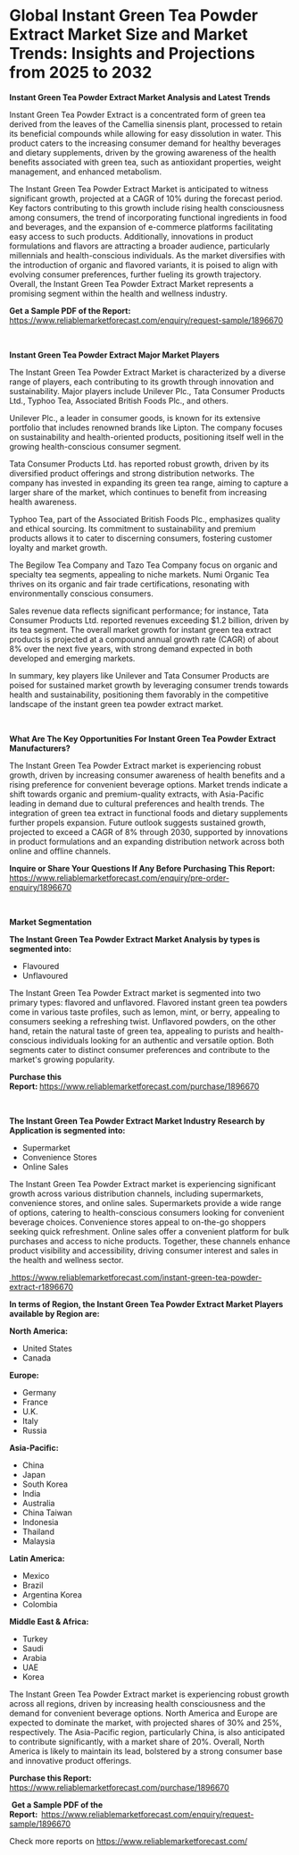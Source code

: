 <p><h1>Global Instant Green Tea Powder Extract Market Size and Market Trends: Insights and Projections from 2025 to 2032</h1></p><p><strong>Instant Green Tea Powder Extract Market Analysis and Latest Trends</strong></p>
<p><p>Instant Green Tea Powder Extract is a concentrated form of green tea derived from the leaves of the Camellia sinensis plant, processed to retain its beneficial compounds while allowing for easy dissolution in water. This product caters to the increasing consumer demand for healthy beverages and dietary supplements, driven by the growing awareness of the health benefits associated with green tea, such as antioxidant properties, weight management, and enhanced metabolism.</p><p>The Instant Green Tea Powder Extract Market is anticipated to witness significant growth, projected at a CAGR of 10% during the forecast period. Key factors contributing to this growth include rising health consciousness among consumers, the trend of incorporating functional ingredients in food and beverages, and the expansion of e-commerce platforms facilitating easy access to such products. Additionally, innovations in product formulations and flavors are attracting a broader audience, particularly millennials and health-conscious individuals. As the market diversifies with the introduction of organic and flavored variants, it is poised to align with evolving consumer preferences, further fueling its growth trajectory. Overall, the Instant Green Tea Powder Extract Market represents a promising segment within the health and wellness industry.</p></p>
<p><strong>Get a Sample PDF of the Report:&nbsp;</strong> <a href="https://www.reliablemarketforecast.com/enquiry/request-sample/1896670?utm_campaign=3458&utm_medium=2&utm_source=Github&utm_content=ia&utm_term=07042025&utm_id=instant-green-tea-powder-extract">https://www.reliablemarketforecast.com/enquiry/request-sample/1896670</a></p>
<p>&nbsp;</p>
<p><strong>Instant Green Tea Powder Extract Major Market Players</strong></p>
<p><p>The Instant Green Tea Powder Extract Market is characterized by a diverse range of players, each contributing to its growth through innovation and sustainability. Major players include Unilever Plc., Tata Consumer Products Ltd., Typhoo Tea, Associated British Foods Plc., and others. </p><p>Unilever Plc., a leader in consumer goods, is known for its extensive portfolio that includes renowned brands like Lipton. The company focuses on sustainability and health-oriented products, positioning itself well in the growing health-conscious consumer segment. </p><p>Tata Consumer Products Ltd. has reported robust growth, driven by its diversified product offerings and strong distribution networks. The company has invested in expanding its green tea range, aiming to capture a larger share of the market, which continues to benefit from increasing health awareness.</p><p>Typhoo Tea, part of the Associated British Foods Plc., emphasizes quality and ethical sourcing. Its commitment to sustainability and premium products allows it to cater to discerning consumers, fostering customer loyalty and market growth.</p><p>The Begilow Tea Company and Tazo Tea Company focus on organic and specialty tea segments, appealing to niche markets. Numi Organic Tea thrives on its organic and fair trade certifications, resonating with environmentally conscious consumers.</p><p>Sales revenue data reflects significant performance; for instance, Tata Consumer Products Ltd. reported revenues exceeding $1.2 billion, driven by its tea segment. The overall market growth for instant green tea extract products is projected at a compound annual growth rate (CAGR) of about 8% over the next five years, with strong demand expected in both developed and emerging markets.</p><p>In summary, key players like Unilever and Tata Consumer Products are poised for sustained market growth by leveraging consumer trends towards health and sustainability, positioning them favorably in the competitive landscape of the instant green tea powder extract market.</p></p>
<p>&nbsp;</p>
<p><strong>What Are The Key Opportunities For Instant Green Tea Powder Extract Manufacturers?</strong></p>
<p><p>The Instant Green Tea Powder Extract market is experiencing robust growth, driven by increasing consumer awareness of health benefits and a rising preference for convenient beverage options. Market trends indicate a shift towards organic and premium-quality extracts, with Asia-Pacific leading in demand due to cultural preferences and health trends. The integration of green tea extract in functional foods and dietary supplements further propels expansion. Future outlook suggests sustained growth, projected to exceed a CAGR of 8% through 2030, supported by innovations in product formulations and an expanding distribution network across both online and offline channels.</p></p>
<p><strong>Inquire or Share Your Questions If Any Before Purchasing This Report:</strong> <a href="https://www.reliablemarketforecast.com/enquiry/pre-order-enquiry/1896670?utm_campaign=3458&utm_medium=2&utm_source=Github&utm_content=ia&utm_term=07042025&utm_id=instant-green-tea-powder-extract">https://www.reliablemarketforecast.com/enquiry/pre-order-enquiry/1896670</a></p>
<p>&nbsp;</p>
<p><strong>Market Segmentation</strong></p>
<p><strong>The Instant Green Tea Powder Extract Market Analysis by types is segmented into:</strong></p>
<p><ul><li>Flavoured</li><li>Unflavoured</li></ul></p>
<p><p>The Instant Green Tea Powder Extract market is segmented into two primary types: flavored and unflavored. Flavored instant green tea powders come in various taste profiles, such as lemon, mint, or berry, appealing to consumers seeking a refreshing twist. Unflavored powders, on the other hand, retain the natural taste of green tea, appealing to purists and health-conscious individuals looking for an authentic and versatile option. Both segments cater to distinct consumer preferences and contribute to the market's growing popularity.</p></p>
<p><strong>Purchase this Report:&nbsp;</strong><a href="https://www.reliablemarketforecast.com/purchase/1896670?utm_campaign=3458&utm_medium=2&utm_source=Github&utm_content=ia&utm_term=07042025&utm_id=instant-green-tea-powder-extract">https://www.reliablemarketforecast.com/purchase/1896670</a></p>
<p>&nbsp;</p>
<p><strong>The Instant Green Tea Powder Extract Market Industry Research by Application is segmented into:</strong></p>
<p><ul><li>Supermarket</li><li>Convenience Stores</li><li>Online Sales</li></ul></p>
<p><p>The Instant Green Tea Powder Extract market is experiencing significant growth across various distribution channels, including supermarkets, convenience stores, and online sales. Supermarkets provide a wide range of options, catering to health-conscious consumers looking for convenient beverage choices. Convenience stores appeal to on-the-go shoppers seeking quick refreshment. Online sales offer a convenient platform for bulk purchases and access to niche products. Together, these channels enhance product visibility and accessibility, driving consumer interest and sales in the health and wellness sector.</p></p>
<p><a href="https://www.reliablemarketforecast.com/instant-green-tea-powder-extract-r1896670?utm_campaign=3458&utm_medium=2&utm_source=Github&utm_content=ia&utm_term=07042025&utm_id=instant-green-tea-powder-extract">&nbsp;https://www.reliablemarketforecast.com/instant-green-tea-powder-extract-r1896670</a></p>
<p><strong>In terms of Region, the Instant Green Tea Powder Extract Market Players available by Region are:</strong></p>
<p>
    <p> <strong> North America: </strong>
        <ul>
            <li>United States</li>
            <li>Canada</li>
        </ul>
        </p> 
    <p> <strong> Europe: </strong>
        <ul>
            <li>Germany</li>
            <li>France</li>
            <li>U.K.</li>
            <li>Italy</li>
            <li>Russia</li>
        </ul>
        </p> 
    <p> <strong> Asia-Pacific: </strong>
        <ul>
            <li>China</li>
            <li>Japan</li>
            <li>South Korea</li>
            <li>India</li>
            <li>Australia</li>
            <li>China Taiwan</li>
            <li>Indonesia</li>
            <li>Thailand</li>
            <li>Malaysia</li>
        </ul>
        </p> 
    <p> <strong> Latin America: </strong>
        <ul>
            <li>Mexico</li>
            <li>Brazil</li>
            <li>Argentina Korea</li>
            <li>Colombia</li>
        </ul>
        </p> 
    <p> <strong> Middle East & Africa: </strong>
        <ul>
            <li>Turkey</li>
            <li>Saudi</li>
            <li>Arabia</li>
            <li>UAE</li>
            <li>Korea</li>
        </ul>
    </p>
    </p>
<p><p>The Instant Green Tea Powder Extract market is experiencing robust growth across all regions, driven by increasing health consciousness and the demand for convenient beverage options. North America and Europe are expected to dominate the market, with projected shares of 30% and 25%, respectively. The Asia-Pacific region, particularly China, is also anticipated to contribute significantly, with a market share of 20%. Overall, North America is likely to maintain its lead, bolstered by a strong consumer base and innovative product offerings.</p></p>
<p><strong>Purchase this Report: </strong><a href="https://www.reliablemarketforecast.com/purchase/1896670?utm_campaign=3458&utm_medium=2&utm_source=Github&utm_content=ia&utm_term=07042025&utm_id=instant-green-tea-powder-extract">https://www.reliablemarketforecast.com/purchase/1896670</a></p>
<p>&nbsp;<strong>Get a Sample PDF of the Report:&nbsp;&nbsp;</strong><a href="https://www.reliablemarketforecast.com/enquiry/request-sample/1896670?utm_campaign=3458&utm_medium=2&utm_source=Github&utm_content=ia&utm_term=07042025&utm_id=instant-green-tea-powder-extract">https://www.reliablemarketforecast.com/enquiry/request-sample/1896670</a></p>
<p><strong></strong></p>
<p>Check more reports on <a href="https://www.reliablemarketforecast.com/?utm_campaign=3458&utm_medium=2&utm_source=Github&utm_content=ia&utm_term=07042025&utm_id=instant-green-tea-powder-extract">https://www.reliablemarketforecast.com/</a></p>